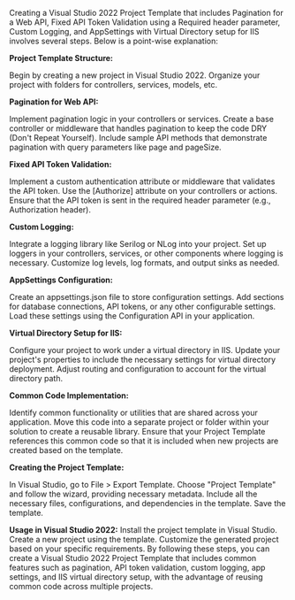 Creating a Visual Studio 2022 Project Template that includes Pagination for a Web API, Fixed API Token Validation using a Required header parameter, Custom Logging, and AppSettings with Virtual Directory setup for IIS involves several steps. Below is a point-wise explanation:

**Project Template Structure:**

Begin by creating a new project in Visual Studio 2022.
Organize your project with folders for controllers, services, models, etc.

**Pagination for Web API:**

Implement pagination logic in your controllers or services.
Create a base controller or middleware that handles pagination to keep the code DRY (Don't Repeat Yourself).
Include sample API methods that demonstrate pagination with query parameters like page and pageSize.

**Fixed API Token Validation:**

Implement a custom authentication attribute or middleware that validates the API token.
Use the [Authorize] attribute on your controllers or actions.
Ensure that the API token is sent in the required header parameter (e.g., Authorization header).

**Custom Logging:**

Integrate a logging library like Serilog or NLog into your project.
Set up loggers in your controllers, services, or other components where logging is necessary.
Customize log levels, log formats, and output sinks as needed.

**AppSettings Configuration:**

Create an appsettings.json file to store configuration settings.
Add sections for database connections, API tokens, or any other configurable settings.
Load these settings using the Configuration API in your application.

**Virtual Directory Setup for IIS:**

Configure your project to work under a virtual directory in IIS.
Update your project's properties to include the necessary settings for virtual directory deployment.
Adjust routing and configuration to account for the virtual directory path.

**Common Code Implementation:**

Identify common functionality or utilities that are shared across your application.
Move this code into a separate project or folder within your solution to create a reusable library.
Ensure that your Project Template references this common code so that it is included when new projects are created based on the template.

**Creating the Project Template:**

In Visual Studio, go to File > Export Template.
Choose "Project Template" and follow the wizard, providing necessary metadata.
Include all the necessary files, configurations, and dependencies in the template.
Save the template.

**Usage in Visual Studio 2022:**
Install the project template in Visual Studio.
Create a new project using the template.
Customize the generated project based on your specific requirements.
By following these steps, you can create a Visual Studio 2022 Project Template that includes common features such as pagination, API token validation, custom logging, app settings, and IIS virtual directory setup, with the advantage of reusing common code across multiple projects.
